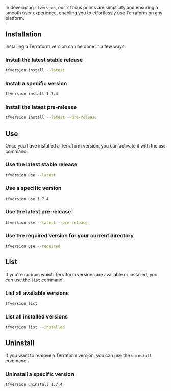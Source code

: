 In developing `tfversion`, our 2 focus points are simplicity and ensuring a smooth user experience, enabling you to effortlessly use Terraform on any platform.

## Installation

Installing a Terraform version can be done in a few ways:

### Install the latest stable release

```sh
tfversion install --latest
```

### Install a specific version

```sh
tfversion install 1.7.4
```

### Install the latest pre-release

```sh
tfversion install --latest --pre-release
```

## Use

Once you have installed a Terraform version, you can activate it with the `use` command.

### Use the latest stable release

```sh
tfversion use --latest
```

### Use a specific version

```sh
tfversion use 1.7.4
```

### Use the latest pre-release

```sh
tfversion use --latest --pre-release
```

### Use the required version for your current directory

```sh
tfversion use --required
```

## List

If you're curious which Terraform versions are available or installed, you can use the `list` command.

### List all available versions

```sh
tfversion list
```

### List all installed versions

```sh
tfversion list --installed
```

## Uninstall

If you want to remove a Terraform version, you can use the `uninstall` command.

### Uninstall a specific version

```sh
tfversion uninstall 1.7.4
```
